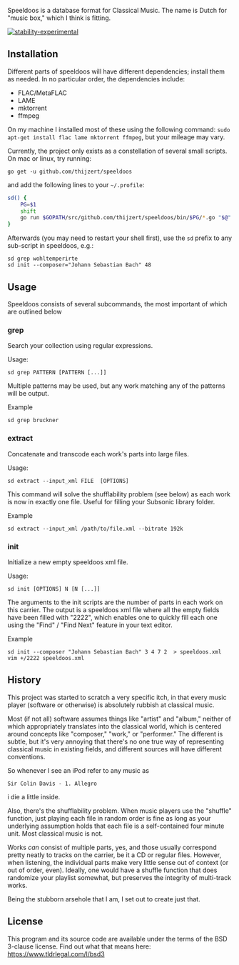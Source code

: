 Speeldoos is a database format for Classical Music. The name is Dutch for "music box," which I think is fitting.

[![stability-experimental](https://img.shields.io/badge/stability-experimental-orange.svg)](https://github.com/emersion/stability-badges#experimental)

Installation
---------------
Different parts of speeldoos will have different dependencies; install them as needed. In no particular order, the dependencies include:

* FLAC/MetaFLAC
* LAME
* mktorrent
* ffmpeg

On my machine I installed most of these using the following command: `sudo apt-get install flac lame mktorrent ffmpeg`, but your mileage may vary.

Currently, the project only exists as a constellation of several small scripts. On mac or linux, try running:

    go get -u github.com/thijzert/speeldoos

and add the following lines to your `~/.profile`:

```bash
sd() {
	PG=$1
	shift
	go run $GOPATH/src/github.com/thijzert/speeldoos/bin/$PG/*.go "$@"
}
```

Afterwards (you may need to restart your shell first), use the `sd` prefix to any sub-script in speeldoos, e.g.:

    sd grep wohltemperirte
    sd init --composer="Johann Sebastian Bach" 48

Usage
-----
Speeldoos consists of several subcommands, the most important of which are outlined below

### grep
Search your collection using regular expressions.

Usage:

    sd grep PATTERN [PATTERN [...]]

Multiple patterns may be used, but any work matching any of the patterns will be output.

Example

    sd grep bruckner

### extract
Concatenate and transcode each work's parts into large files.

Usage:

    sd extract --input_xml FILE  [OPTIONS]

This command will solve the shufflability problem (see below) as each work is now in exactly one file. Useful for filling your Subsonic library folder.

Example

    sd extract --input_xml /path/to/file.xml --bitrate 192k

### init
Initialize a new empty speeldoos xml file.

Usage:

    sd init [OPTIONS] N [N [...]]

The arguments to the init scripts are the number of parts in each work on this carrier. The output is a speeldoos xml file where all the empty fields have been filled with "2222", which enables one to quickly fill each one using the "Find" / "Find Next" feature in your text editor.

Example

    sd init --composer "Johann Sebastian Bach" 3 4 7 2  > speeldoos.xml
    vim +/2222 speeldoos.xml

History
-------
This project was started to scratch a very specific itch, in that every music player (software or otherwise) is absolutely rubbish at classical music.

Most (if not all) software assumes things like "artist" and "album," neither of which appropriately translates into the classical world, which is centered around concepts like "composer," "work," or "performer."
The different is subtle, but it's very annoying that there's no one true way of representing classical music in existing fields, and different sources will have different conventions.

So whenever I see an iPod refer to any music as

    Sir Colin Davis - 1. Allegro

i die a little inside.

Also, there's the shufflability problem. When music players use the "shuffle" function, just playing each file in random order is fine as long as your underlying assumption holds that each file is a self-contained four minute unit. 
Most classical music is not.

Works *can* consist of multiple parts, yes, and those usually correspond pretty neatly to tracks on the carrier, be it a CD or regular files.
However, when listening, the individual parts make very little sense out of context (or out of order, even).
Ideally, one would have a shuffle function that does randomize your playlist somewhat, but preserves the integrity of multi-track works.

Being the stubborn arsehole that I am, I set out to create just that.

License
-------
This program and its source code are available under the terms of the BSD 3-clause license.
Find out what that means here: https://www.tldrlegal.com/l/bsd3
